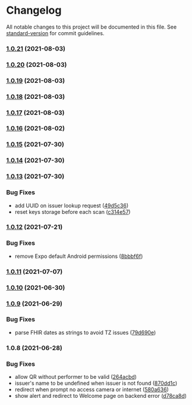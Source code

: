 # Changelog

All notable changes to this project will be documented in this file. See [standard-version](https://github.com/conventional-changelog/standard-version) for commit guidelines.

### [1.0.21](https://gitlab.com/affinidi/safe-travel/st-experiments/health-card-verifier-mobile/compare/v1.0.20...v1.0.21) (2021-08-03)

### [1.0.20](https://gitlab.com/affinidi/safe-travel/st-experiments/health-card-verifier-mobile/compare/v1.0.19...v1.0.20) (2021-08-03)

### [1.0.19](https://gitlab.com/affinidi/safe-travel/st-experiments/health-card-verifier-mobile/compare/v1.0.18...v1.0.19) (2021-08-03)

### [1.0.18](https://gitlab.com/affinidi/safe-travel/st-experiments/health-card-verifier-mobile/compare/v1.0.17...v1.0.18) (2021-08-03)

### [1.0.17](https://gitlab.com/affinidi/safe-travel/st-experiments/health-card-verifier-mobile/compare/v1.0.16...v1.0.17) (2021-08-03)

### [1.0.16](https://gitlab.com/affinidi/safe-travel/st-experiments/health-card-verifier-mobile/compare/v1.0.15...v1.0.16) (2021-08-02)

### [1.0.15](https://gitlab.com/affinidi/safe-travel/st-experiments/health-card-verifier-mobile/compare/v1.0.14...v1.0.15) (2021-07-30)

### [1.0.14](https://gitlab.com/affinidi/safe-travel/st-experiments/health-card-verifier-mobile/compare/v1.0.13...v1.0.14) (2021-07-30)

### [1.0.13](https://gitlab.com/affinidi/safe-travel/st-experiments/health-card-verifier-mobile/compare/v1.0.12...v1.0.13) (2021-07-30)


### Bug Fixes

* add UUID on issuer lookup request ([49d5c36](https://gitlab.com/affinidi/safe-travel/st-experiments/health-card-verifier-mobile/commit/49d5c36ba658de2e61850482fa2d10ccd8447c3b))
* reset keys storage before each scan ([c314e57](https://gitlab.com/affinidi/safe-travel/st-experiments/health-card-verifier-mobile/commit/c314e5749120c76bc6ab279fa6dc02c2e8b7b547))

### [1.0.12](https://gitlab.com/st-experiments/health-card-verifier-mobile/compare/v1.0.11...v1.0.12) (2021-07-21)


### Bug Fixes

* remove Expo default Android permissions ([8bbbf6f](https://gitlab.com/st-experiments/health-card-verifier-mobile/commit/8bbbf6fc17901cb1de071b4a912b32fa5ba51a71))

### [1.0.11](https://gitlab.com/st-experiments/health-card-verifier-mobile/compare/v1.0.10...v1.0.11) (2021-07-07)

### [1.0.10](https://gitlab.com/st-experiments/health-card-verifier-mobile/compare/v1.0.9...v1.0.10) (2021-06-30)

### [1.0.9](https://gitlab.com/st-experiments/health-card-verifier-mobile/compare/v1.0.8...v1.0.9) (2021-06-29)


### Bug Fixes

* parse FHIR dates as strings to avoid TZ issues ([79d690e](https://gitlab.com/st-experiments/health-card-verifier-mobile/commit/79d690e50c2406937283d85a67a672e199462e19))

### 1.0.8 (2021-06-28)


### Bug Fixes

* allow QR without performer to be valid ([264acbd](https://gitlab.com/st-experiments/health-card-verifier-mobile/commit/264acbd1062300d01bdcfefe44aa3cede480fd7a))
* issuer's name to be undefined when issuer is not found ([870dd1c](https://gitlab.com/st-experiments/health-card-verifier-mobile/commit/870dd1c8118b8e585df7b4f3d6bd7d76e66af921))
* redirect when prompt no access camera or internet ([580a636](https://gitlab.com/st-experiments/health-card-verifier-mobile/commit/580a636100fb9e9b8d088752c7a5de09c78c6f02))
* show alert and redirect to Welcome page on backend error ([d78ca8d](https://gitlab.com/st-experiments/health-card-verifier-mobile/commit/d78ca8d5beef1f39ab7913ea96981b89b0e1d3fb))

